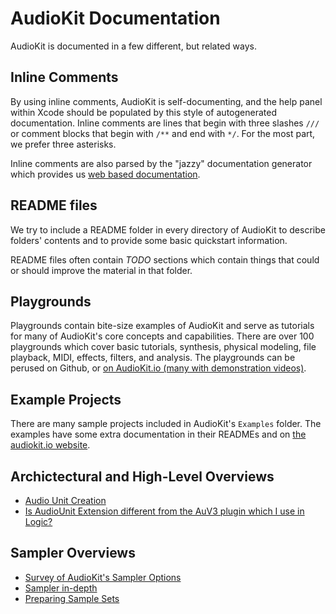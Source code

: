 AudioKit Documentation
======================

AudioKit is documented in a few different, but related ways.

## Inline Comments

By using inline comments, AudioKit is self-documenting, and the help panel within Xcode should be populated by this style of autogenerated documentation.  Inline comments are lines that begin with three slashes `///` or comment blocks that begin with `/**` and end with `*/`.  For the most part, we prefer three asterisks.

Inline comments are also parsed by the "jazzy" documentation generator which provides us [web based documentation](http://audiokit.io/docs/).

## README files

We try to include a README folder in every directory of AudioKit to describe folders' contents and to provide some basic quickstart information.

README files often contain *TODO* sections which contain things that could or should improve the material in that folder.

## Playgrounds

Playgrounds contain bite-size examples of AudioKit and serve as tutorials for many of AudioKit's core concepts and capabilities.  There are over 100 playgrounds which cover basic tutorials, synthesis, physical modeling, file playback, MIDI, effects, filters, and analysis. The playgrounds can be perused on Github, or [on AudioKit.io (many with demonstration videos)](http://audiokit.io/playgrounds/).

## Example Projects

There are many sample projects included in AudioKit's `Examples` folder. The examples have some extra documentation in their READMEs and on [the audiokit.io website](http://audiokit.io/examples/).

## Archictectural and High-Level Overviews

* [Audio Unit Creation](AudioUnitCreation.md)
* [Is AudioUnit Extension different from the AuV3 plugin which I use in Logic?](PluginsVsExtensions.md)

## Sampler Overviews

* [Survey of AudioKit's Sampler Options](Samplers.md)
* [Sampler in-depth](Sampler.md)
* [Preparing Sample Sets](PreparingSampleSets.md)
